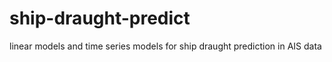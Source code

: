 # ship-draught-predict
linear models and time series models for ship draught prediction in AIS data

